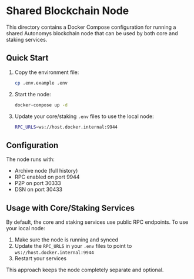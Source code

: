 # Shared Blockchain Node

This directory contains a Docker Compose configuration for running a shared Autonomys blockchain node that can be used by both core and staking services.

## Quick Start

1. Copy the environment file:

   ```bash
   cp .env.example .env
   ```

2. Start the node:

   ```bash
   docker-compose up -d
   ```

3. Update your core/staking `.env` files to use the local node:
   ```bash
   RPC_URLS=ws://host.docker.internal:9944
   ```

## Configuration

The node runs with:

- Archive node (full history)
- RPC enabled on port 9944
- P2P on port 30333
- DSN on port 30433

## Usage with Core/Staking Services

By default, the core and staking services use public RPC endpoints. To use your local node:

1. Make sure the node is running and synced
2. Update the `RPC_URLS` in your `.env` files to point to `ws://host.docker.internal:9944`
3. Restart your services

This approach keeps the node completely separate and optional.
